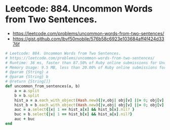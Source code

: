 # Leetcode: 884. Uncommon Words from Two Sentences.

- https://leetcode.com/problems/uncommon-words-from-two-sentences/
- https://gist.github.com/lbvf50mobile/576b58c6923e103684aff4f424d3376f

```Ruby
# Leetcode: 884. Uncommon Words from Two Sentences.
# https://leetcode.com/problems/uncommon-words-from-two-sentences/
# Runtime: 36 ms, faster than 87.50% of Ruby online submissions for Uncommon Words from Two Sentences.
# Memory Usage: 9.5 MB, less than 20.00% of Ruby online submissions for Uncommon Words from Two Sentences.
# @param {String} a
# @param {String} b
# @return {String[]}
def uncommon_from_sentences(a, b)
    a = a.split
    b = b.split
    hist_a = a.each_with_object(Hash.new){|v,obj| obj[v] ||= 0; obj[v] += 1}
    hist_b = b.each_with_object(Hash.new){|v,obj| obj[v] ||= 0; obj[v] += 1}
    auc = a.select{|x| 1 == hist_a[x] && hist_b[x].nil? }
    buc = b.select{|x| 1 == hist_b[x] && hist_a[x].nil?}
    auc + buc
end
```